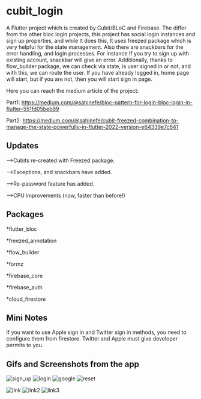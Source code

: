 # cubit_login

A Flutter project which is created by Cubit/BLoC and Firebase.
The differ from the other bloc login projects, this project has social login instances and sign up properties, and while It does this, It uses freezed package which is very helpful for the state management. Also there are snackbars for the error handling, and login processes. For instance If you try to sign up with existing account, snackbar will give an error.
Additionally, thanks to flow_builder package, we can check via state, is user signed in or not, and with this, we can route the user. If you have already logged in, home page will start, but if you are not, then you will start sign in page.

Here you can reach the medium article of the project:

Part1: https://medium.com/@sahinefe/bloc-pattern-for-login-bloc-login-in-flutter-551fd05beb99

Part2: https://medium.com/@sahinefe/cubit-freezed-combination-to-manage-the-state-powerfully-in-flutter-2022-version-e64339e7c641

## Updates
 -->Cubits re-created with Freezed package.
 
 -->Exceptions, and snackbars have added.
 
 -->Re-password feature has added.
 
 -->CPU improvements (now, faster than before!)

## Packages
  *flutter_bloc
  
  *freezed_annotation
  
  *flow_builder
  
  *formz
  
  *firebase_core
  
  *firebase_auth
  
  *cloud_firestore
  
## Mini Notes
If you want to use Apple sign in and Twitter sign in methods, you need to configure them from firestore. Twitter and Apple must give  developer permits to you.



## Gifs and Screenshots from the app
![sign_up](https://user-images.githubusercontent.com/67283777/161388688-2bee8905-0dfc-4d9d-a9b9-f1c0d7b90ce4.gif)
![login](https://user-images.githubusercontent.com/67283777/137185419-1d9aa65a-4db7-4c8c-a852-97058bb7021c.gif)
![google](https://user-images.githubusercontent.com/67283777/137185425-a7ebee4e-e8ff-48bf-a2bc-001ba9f39ae8.gif)
![reset](https://user-images.githubusercontent.com/67283777/137185431-9731b9df-f295-48ee-b200-e2daaa0e0895.gif)

![link](https://user-images.githubusercontent.com/67283777/137185437-544c77d9-5736-4a15-af2e-1b3ec0dc2dd6.png)
![link2](https://user-images.githubusercontent.com/67283777/137185438-4bc33568-185a-470b-a035-2c9b54572dd0.png)
![link3](https://user-images.githubusercontent.com/67283777/137185439-e3339ab3-c987-4a5b-8307-7e6f6de08dd1.png)
